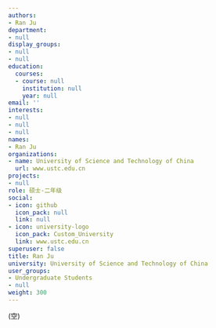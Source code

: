 ```yaml
---
authors:
- Ran Ju
department:
- null
display_groups:
- null
- null
education:
  courses:
  - course: null
    institution: null
    year: null
email: ''
interests:
- null
- null
- null
names:
- Ran Ju
organizations:
- name: University of Science and Technology of China
  url: www.ustc.edu.cn
projects:
- null
role: 硕士-二年级
social:
- icon: github
  icon_pack: null
  link: null
- icon: university-logo
  icon_pack: Custom_University
  link: www.ustc.edu.cn
superuser: false
title: Ran Ju
university: University of Science and Technology of China
user_groups:
- Undergraduate Students
- null
weight: 300
---
```


(空)
